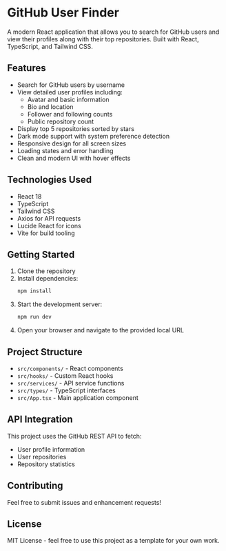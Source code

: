 # GitHub User Finder

A modern React application that allows you to search for GitHub users and view their profiles along with their top repositories. Built with React, TypeScript, and Tailwind CSS.

## Features

- Search for GitHub users by username
- View detailed user profiles including:
  - Avatar and basic information
  - Bio and location
  - Follower and following counts
  - Public repository count
- Display top 5 repositories sorted by stars
- Dark mode support with system preference detection
- Responsive design for all screen sizes
- Loading states and error handling
- Clean and modern UI with hover effects

## Technologies Used

- React 18
- TypeScript
- Tailwind CSS
- Axios for API requests
- Lucide React for icons
- Vite for build tooling

## Getting Started

1. Clone the repository
2. Install dependencies:
   ```bash
   npm install
   ```
3. Start the development server:
   ```bash
   npm run dev
   ```
4. Open your browser and navigate to the provided local URL

## Project Structure

- `src/components/` - React components
- `src/hooks/` - Custom React hooks
- `src/services/` - API service functions
- `src/types/` - TypeScript interfaces
- `src/App.tsx` - Main application component

## API Integration

This project uses the GitHub REST API to fetch:
- User profile information
- User repositories
- Repository statistics

## Contributing

Feel free to submit issues and enhancement requests!

## License

MIT License - feel free to use this project as a template for your own work.